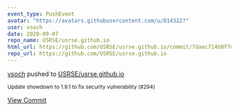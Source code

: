```yaml
---
event_type: PushEvent
avatar: "https://avatars.githubusercontent.com/u/814322?"
user: vsoch
date: 2020-09-07
repo_name: USRSE/usrse.github.io
html_url: https://github.com/USRSE/usrse.github.io/commit/7daec714b0f7d69622b89c7244438497c30b052d
repo_url: https://github.com/USRSE/usrse.github.io
---
```


<a href='https://github.com/vsoch' target='_blank'>vsoch</a> pushed to <a href='https://github.com/USRSE/usrse.github.io' target='_blank'>USRSE/usrse.github.io</a>

<small>Update showdown to 1.9.1 to fix security vulnerability (#294)</small>

<a href='https://github.com/USRSE/usrse.github.io/commit/7daec714b0f7d69622b89c7244438497c30b052d' target='_blank'>View Commit</a>